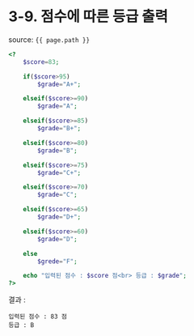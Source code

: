 # 3-9. 점수에 따른 등급 출력

source: `{{ page.path }}`

```php
<?
	$score=83;

	if($score>95)
		$grade="A+";

	elseif($score>=90)
		$grade="A";

	elseif($score>=85)
		$grade="B+";

	elseif($score>=80)
		$grade="B";

	elseif($score>=75)
		$grade="C+";

	elseif($score>=70)
		$grade="C";

	elseif($score>=65)
		$grade="D+";

	elseif($score>=60)
		$grade="D";

	else
		$grede="F";

	echo "입력된 점수 : $score 점<br> 등급 : $grade";
?>
```


결과 :
```
입력된 점수 : 83 점
등급 : B
```
